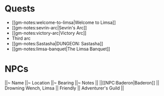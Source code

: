 # Quests
* [[gm-notes:welcome-to-limsa|Welcome to Limsa]]
* [[gm-notes:sevrin-arc|Sevrin's Arc]]
* [[gm-notes:victory-arc|Victory Arc]]
* Third arc
* [[gm-notes:Sastasha|DUNGEON: Sastasha]]
* [[gm-notes:limsa-banquet|The Limsa Banquet]]

# NPCs
||~ Name ||~ Location ||~ Bearing ||~ Notes ||
||[[NPC:Baderon|Baderon]] || Drowning Wench, Limsa || Friendly || Adventurer's Guild ||